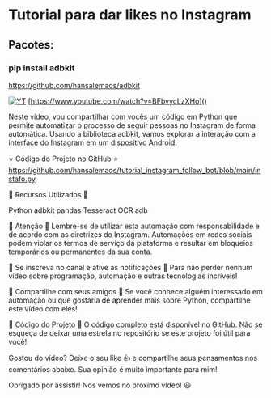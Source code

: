 # Tutorial para dar likes no Instagram
## Pacotes:

###  pip install adbkit

 https://github.com/hansalemaos/adbkit
  
[![YT](https://i.ytimg.com/vi/BFbvycLzXHo/maxresdefault.jpg)](https://www.youtube.com/watch?v=BFbvycLzXHo)
[https://www.youtube.com/watch?v=BFbvycLzXHo]()

Neste vídeo, vou compartilhar com vocês um código em Python que permite automatizar o processo de seguir pessoas no Instagram de forma automática. Usando a biblioteca adbkit, vamos explorar a interação com a interface do Instagram em um dispositivo Android.

⭐ Código do Projeto no GitHub ⭐
https://github.com/hansalemaos/tutorial_instagram_follow_bot/blob/main/instafo.py

🔧 Recursos Utilizados 🔧

Python
adbkit
pandas
Tesseract OCR
adb

🤖 Atenção 🤖
Lembre-se de utilizar esta automação com responsabilidade e de acordo com as diretrizes do Instagram. Automações em redes sociais podem violar os termos de serviço da plataforma e resultar em bloqueios temporários ou permanentes da sua conta.

🔔 Se inscreva no canal e ative as notificações 🔔
Para não perder nenhum vídeo sobre programação, automação e outras tecnologias incríveis!

📢 Compartilhe com seus amigos 📢
Se você conhece alguém interessado em automação ou que gostaria de aprender mais sobre Python, compartilhe este vídeo com eles!

📝 Código do Projeto 📝
O código completo está disponível no GitHub. Não se esqueça de deixar uma estrela no repositório se este projeto foi útil para você!

Gostou do vídeo? Deixe o seu like 👍 e compartilhe seus pensamentos nos comentários abaixo. Sua opinião é muito importante para mim!

Obrigado por assistir! Nos vemos no próximo vídeo! 😃
